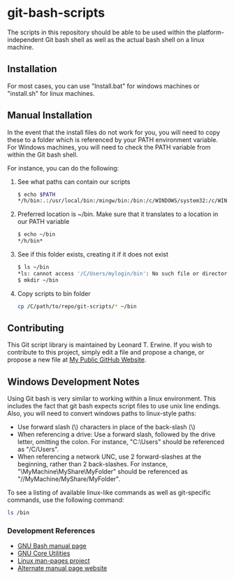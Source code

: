 # git-bash-scripts

The scripts in this repository should be able to be used within the platform-independent Git bash shell as well as the
actual bash shell on a linux machine.

## Installation

For most cases, you can use "Install.bat" for windows machines or "install.sh" for linux machines.

## Manual Installation

In the event that the install files do not work for you, you will need to copy these to a folder which is referenced by your PATH environment variable.
For Windows machines, you will need to check the PATH variable from within the Git bash shell.

For instance, you can do the following:

1. See what paths can contain our scripts

    ```bash
    $ echo $PATH
    */h/bin:.:/usr/local/bin:/mingw/bin:/bin:/c/WINDOWS/system32:/c/WINDOWS:/c/WINDOWS/System32/Wbem:/c/WINDOWS/System32/WindowsPowerShell/v1.0/:/c/Program Files (x86)/Microsoft Application Virtualization Client:/c/Program Files/ActivIdentity/ActivClient/:/c/Program Files (x86)/ActivIdentity/ActivClient/:/c/Program Files (x86)/QuickTime/QTSystem/*
    ```

2. Preferred location is ~/bin. Make sure that it translates to a location in our PATH variable

    ```bash
    $ echo ~/bin
    */h/bin*
    ```

3. See if this folder exists, creating it if it does not exist

    ```bash
    $ ls ~/bin
    *ls: cannot access '/C/Users/mylogin/bin': No such file or directory*
    $ mkdir ~/bin
    ```

4. Copy scripts to bin folder

    ```bash
    cp /C/path/to/repo/git-scripts/* ~/bin
    ```

## Contributing

This Git script library is maintained by Leonard T. Erwine. If you wish to contribute to this project, simply edit a file and propose a change, or propose a new file at [My Public GitHub Website](https://github.com/lerwine/git-bash-scripts.git).

## Windows Development Notes

Using Git bash is very similar to working within a linux environment. This includes the fact that git bash expects script files to use unix line endings.
Also, you will need to convert windows paths to linux-style paths:

* Use forward slash \(\\) characters in place of the back-slash \(\\\)
* When referencing a drive: Use a forward slash, followed by the drive letter, omitting the colon. For instance, "C:\Users" should be referenced as "/C/Users".
* When referencing a network UNC, use 2 forward-slashes at the beginning, rather than 2 back-slashes. For instance, "\\MyMachine\MyShare\MyFolder" should be referenced as "//MyMachine/MyShare/MyFolder".

To see a listing of available linux-like commands as well as git-specific commands, use the following command:

```bash
ls /bin
```

### Development References

* [GNU Bash manual page](http://www.gnu.org/software/bash/manual/html_node/index.html)
* [GNU Core Utilities](http://www.gnu.org/software/coreutils/manual/coreutils.html)
* [Linux man-pages project](https://www.kernel.org/doc/man-pages/)
* [Alternate manual page website](http://www.linuxmanpages.com/)
